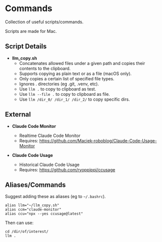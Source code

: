 # Commands

Collection of useful scripts/commands.

Scripts are made for Mac.

## Script Details

- **llm_copy.sh**  
    - Concatenates allowed files under a given path and copies their contents to the clipboard.
    - Supports copying as plain text or as a file (macOS only).
    - Only copies a certain list of specified file types.
    - Ignores . directories (eg .git, .venv, etc).
    - Use `llm .` to copy to clipboard as test.
    - Use `llm --file .` to copy to clipboard as file.
    - Use `llm /dir_0/ /dir_1/ /dir_2/` to copy specific dirs.

## External

- **Claude Code Monitor**
    - Realtime Claude Code Monitor
    - Requires: https://github.com/Maciek-roboblog/Claude-Code-Usage-Monitor

- **Claude Code Usage**
    - Historical Claude Code Usage
    - Requires: https://github.com/ryoppippi/ccusage

## Aliases/Commands

Suggest adding these as aliases (eg to `~/.bashrc`).

```
alias llm="~/llm_copy.sh"
alias ccm="claude-monitor"
alias ccu="npx --yes ccusage@latest"
```

Then can use:

```
cd /dir/of/interest/
llm .
```